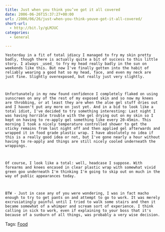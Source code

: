 ```yaml
---
title: Just when you think you’ve got it all covered
date: 2006-06-26T15:37:27+00:00
url: /2006/06/26/just-when-you-think-youve-got-it-all-covered/
short-url:
  - http://bit.ly/gLMJUC
categories:
  - General

---
```

<div class='microid-mailto+http:sha1:f41df120267e1f0b9e35ee21097aa421c13a5faa'>
  
    Yesterday in a fit of total idiocy I managed to fry my skin pretty badly, though there is actually quite a bit of success to this little story. I always _used_ to fry my head really badly in the sun on weekends like this. But now I've finally gotten into the habit of reliably wearing a good hat so my head, face, and even my neck are just fine. Slightly overexposed, but really just very slightly.
  
  
  
    Unfortunately in my new found confidence I completely flaked on using sunscreen on any of the rest of my exposed skin and so now my knees are throbbing, or at least they are when the aloe gel stuff dries out and I haven't put any more on just yet. And in a bid to look like a total idiot, I've decided to try something interesting: Last night I was having horrible trouble with the gel drying out on my skin so I kept on having to re-apply gel something like every 20-45min. This morning I took a nicely temperature controlled shower to get the sticky remains from last night off and then applied gel afterwards and wrapped it in food grade plastic wrap. I have absolutely no idea if this is a really good idea or not, but I've gone nearly a hour without having to re-apply and things are still nicely cooled underneath the wrappings.
  
  
  
    Of course, I look like a total: well, headcase I suppose. With forearms and knees encased in clear plastic wrap with somewhat vivid green goo underneath I'm thinking I'm going to skip out on much in the way of public appearances today.
  
  
  
    BTW - Just in case any of you were wondering, I was in fact macho enough to try to get pants on and attempt to go to work. It was merely excrusiatingly painful until I tried to walk some stairs and then it became somewhat of a whimper and scream sort of experience. I think calling in sick to work, even if explaining to your boss that it's because of a sunburn of all things, was probably a very wise decision.
  
</div>

<div class="st-post-tags">
  Tags: <a href="http://www.cavort.org/tag/food/" title="Food" rel="tag">Food</a><br />
</div>